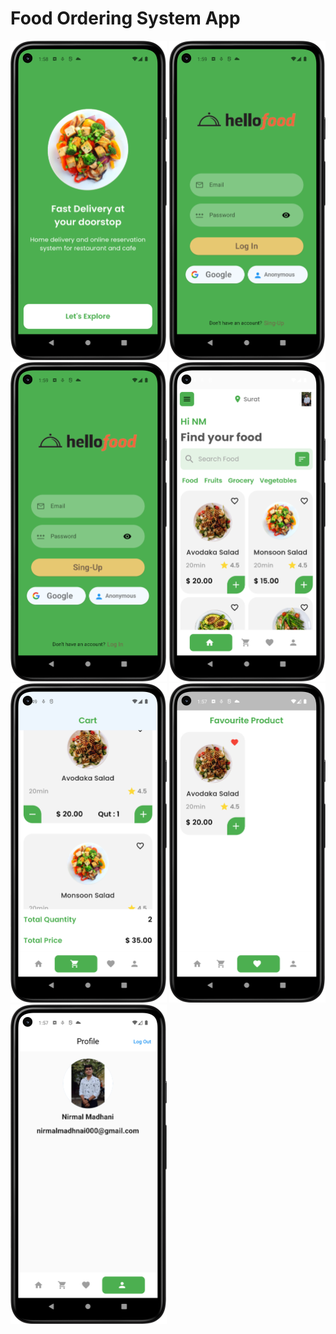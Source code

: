 # Food Ordering System App

<img src="assets/ima/Screenshot_20230412_135901.png"  width="250px">
<img src="assets/ima/Screenshot_20230412_135928.png"  width="250px">
<img src="assets/ima/Screenshot_20230412_135956.png"  width="250px">
<img src="assets/ima/Screenshot_20230412_134638.png"  width="250px">
<img src="assets/ima/Screenshot_20230412_134942.png"  width="250px">
<img src="assets/ima/Screenshot_20230412_135725.png"  width="250px">
<img src="assets/ima/Screenshot_20230412_135804.png"  width="250px">


